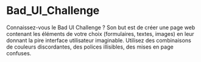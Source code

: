 # Bad_UI_Challenge
Connaissez-vous le Bad UI Challenge ?  Son but est de créer une page web contenant les éléments de votre choix (formulaires, textes, images) en leur donnant la pire interface utilisateur imaginable.  Utilisez des combinaisons de couleurs discordantes, des polices illisibles, des mises en page confuses. 
